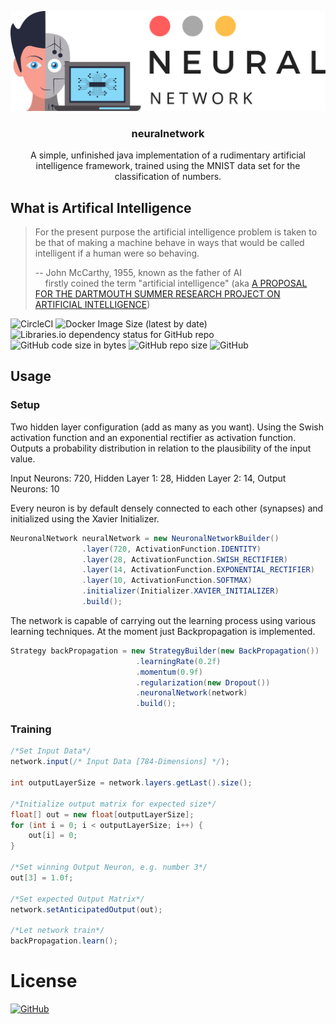 

<p align="center"><img src="docs/images/logo/neuralnetwork-logo-color-trim.png?raw=true" alt="neuralnetwork logo"></p>

<h3 align="center">
	neuralnetwork
</h3>

<p align="center">
  A simple, unfinished java implementation of a rudimentary artificial intelligence framework, trained using the MNIST data set for the classification of numbers.
</p>

## What is Artifical Intelligence

> For the present purpose the artificial intelligence problem is taken to be that of making a machine behave in ways that would be called intelligent if a human were so behaving.
>
> -- John McCarthy, 1955, known as the father of AI <br>
> &nbsp;&nbsp;&nbsp; firstly coined the term "artificial intelligence"  (aka [A PROPOSAL FOR THE DARTMOUTH SUMMER RESEARCH PROJECT ON ARTIFICIAL INTELLIGENCE](http://www-formal.stanford.edu/jmc/history/dartmouth/dartmouth.html))

![CircleCI](https://img.shields.io/circleci/build/github/KlotzJesse/neuralnetwork?style=flat-square)
![Docker Image Size (latest by date)](https://img.shields.io/docker/image-size/jesseklotz2306/neuralnetwork?style=flat-square)
![Libraries.io dependency status for GitHub repo](https://img.shields.io/librariesio/github/KlotzJesse/neuralnetwork?style=flat-square)
![GitHub code size in bytes](https://img.shields.io/github/languages/code-size/KlotzJesse/neuralnetwork?style=flat-square)
![GitHub repo size](https://img.shields.io/github/repo-size/KlotzJesse/neuralnetwork?style=flat-square)
![GitHub](https://img.shields.io/github/license/KlotzJesse/neuralnetwork?style=flat-square)

## Usage

### Setup

Two hidden layer configuration (add as many as you want). Using the Swish activation function and an exponential rectifier as activation function. Outputs a probability distribution in relation to the plausibility of the input value.

Input Neurons: 720, 
Hidden Layer 1: 28, 
Hidden Layer 2: 14, 
Output Neurons: 10

Every neuron is by default densely connected to each other (synapses) and initialized using the Xavier Initializer.

```java
NeuronalNetwork neuralNetwork = new NeuronalNetworkBuilder()
                .layer(720, ActivationFunction.IDENTITY)
                .layer(28, ActivationFunction.SWISH_RECTIFIER)
                .layer(14, ActivationFunction.EXPONENTIAL_RECTIFIER)
                .layer(10, ActivationFunction.SOFTMAX)
                .initializer(Initializer.XAVIER_INITIALIZER)
                .build();
```

The network is capable of carrying out the learning process using various learning techniques. At the moment just Backpropagation is implemented.


```java
Strategy backPropagation = new StrategyBuilder(new BackPropagation())
                            .learningRate(0.2f)
                            .momentum(0.9f)
                            .regularization(new Dropout())
                            .neuronalNetwork(network)
                            .build();
```

### Training

```java
/*Set Input Data*/
network.input(/* Input Data [784-Dimensions] */);

int outputLayerSize = network.layers.getLast().size();

/*Initialize output matrix for expected size*/
float[] out = new float[outputLayerSize];
for (int i = 0; i < outputLayerSize; i++) {
    out[i] = 0;
}

/*Set winning Output Neuron, e.g. number 3*/
out[3] = 1.0f;

/*Set expected Output Matrix*/
network.setAnticipatedOutput(out);

/*Let network train*/
backPropagation.learn();
```

# License

<a href="https://tldrlegal.com/license/gnu-general-public-license-v3-(gpl-3)" target="_blank">![GitHub](https://img.shields.io/github/license/KlotzJesse/neuralnetwork?style=for-the-badge)</a>
